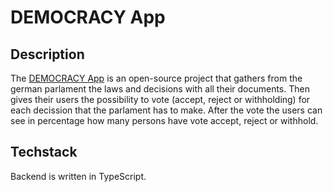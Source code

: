 # DEMOCRACY App

## Description

The [DEMOCRACY App](https://www.democracy-deutschland.de/) is an open-source project that gathers from the german parlament the laws and decisions with all their documents. Then gives their users the possibility to vote (accept, reject or withholding) for each decission that the parlament has to make. After the vote the users can see in percentage how many persons have vote accept, reject or withhold.

## Techstack

Backend is written in TypeScript.
